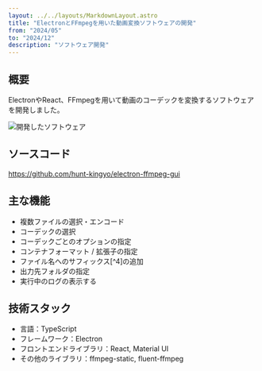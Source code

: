 ```yaml
---
layout: ../../layouts/MarkdownLayout.astro
title: "ElectronとFFmpegを用いた動画変換ソフトウェアの開発"
from: "2024/05"
to: "2024/12"
description: "ソフトウェア開発"
---
```

## 概要

ElectronやReact、FFmpegを用いて動画のコーデックを変換するソフトウェアを開発しました。

![開発したソフトウェア](/assets/app_image.jpg)

## ソースコード

<https://github.com/hunt-kingyo/electron-ffmpeg-gui>

## 主な機能

- 複数ファイルの選択・エンコード
- コーデックの選択
- コーデックごとのオプションの指定
- コンテナフォーマット / 拡張子の指定
- ファイル名へのサフィックス[^4]の追加
- 出力先フォルダの指定
- 実行中のログの表示する

## 技術スタック

- 言語：TypeScript
- フレームワーク：Electron
- フロントエンドライブラリ：React, Material UI
- その他のライブラリ：ffmpeg-static, fluent-ffmpeg